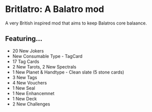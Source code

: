 # Britlatro: A Balatro mod
A very British inspired mod that aims to keep Balatros core balaance.

## Featuring...
- 20 New Jokers
- New Consumable Type - TagCard
- 17 Tag Cards
- 2 New Tarots, 2 New Spectrals
- 1 New Planet & Handtype - Clean slate (5 stone cards)
- 3 New Tags
- 4 New Vouchers
- 1 New Seal
- 1 New Enhancemnet
- 1 New Deck
- 2 New Challenges
